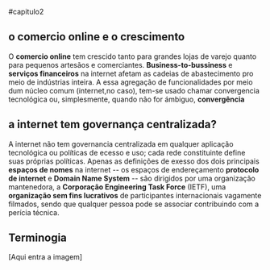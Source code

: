 #capitulo2
<h2>o comercio online e o crescimento</h2>

O <b>comercio online</b> tem crescido tanto para grandes lojas de varejo quanto para pequenos artesãos e comerciantes. <b>Business-to-bussiness</b> e <b> serviços financeiros</b> na internet afetam as cadeias de abastecimento pro meio de indústrias inteira. A essa agregação de funcionalidades  por meio dum núcleo comum (internet,no caso), tem-se usado chamar convergencia tecnológica ou, simplesmente, quando não for ámbiguo, <b>convergência </b>

<h2>a internet tem governança centralizada?</h2>

A internet não tem governancia centralizada em qualquer aplicação tecnológica ou políticas de ecesso e uso; cada rede constituinte define suas próprias políticas. Apenas as definições de exesso dos dois principais  <b>espaços de nomes</b> na internet -- os espaços de endereçamento <b>protocolo de internet</b> e <b>Domain Name System</b> -- são dirigidos por uma organização  mantenedora, a <b> Corporação Engineering Task Force</b> (IETF), uma <b>organização sem fins lucrativos</b> de participantes internacionais vagamente filmados, sendo que qualquer pessoa pode se associar contribuindo com a perícia técnica.

<h2>Terminogia</h2>

[Aqui entra a imagem]